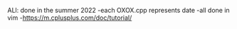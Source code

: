 ALl: done in the summer 2022
-each OXOX.cpp represents date 
-all done in vim
-https://m.cplusplus.com/doc/tutorial/
